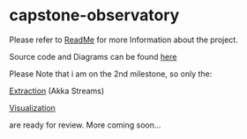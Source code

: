 # capstone-observatory

Please refer to [ReadMe](src/main/README) for more Information about the project.

Source code and Diagrams can be found [here](src/main/scala/observatory)

Please Note that i am on the 2nd milestone, so only the:

[Extraction](src/main/scala/observatory/Extraction.scala) (Akka Streams)


[Visualization](src/main/scala/observatory/Visualization.scala)

are ready for review.
More coming soon...
